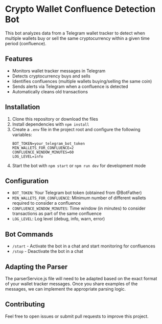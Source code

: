 # Crypto Wallet Confluence Detection Bot

This bot analyzes data from a Telegram wallet tracker to detect when multiple wallets buy or sell the same cryptocurrency within a given time period (confluence).

## Features

- Monitors wallet tracker messages in Telegram
- Detects cryptocurrency buys and sells
- Identifies confluences (multiple wallets buying/selling the same coin)
- Sends alerts via Telegram when a confluence is detected
- Automatically cleans old transactions

## Installation

1. Clone this repository or download the files
2. Install dependencies with `npm install`
3. Create a `.env` file in the project root and configure the following variables:
   ```
   BOT_TOKEN=your_telegram_bot_token
   MIN_WALLETS_FOR_CONFLUENCE=2
   CONFLUENCE_WINDOW_MINUTES=60
   LOG_LEVEL=info
   ```
4. Start the bot with `npm start` or `npm run dev` for development mode

## Configuration

- `BOT_TOKEN`: Your Telegram bot token (obtained from @BotFather)
- `MIN_WALLETS_FOR_CONFLUENCE`: Minimum number of different wallets required to consider a confluence
- `CONFLUENCE_WINDOW_MINUTES`: Time window (in minutes) to consider transactions as part of the same confluence
- `LOG_LEVEL`: Log level (debug, info, warn, error)

## Bot Commands

- `/start` - Activate the bot in a chat and start monitoring for confluences
- `/stop` - Deactivate the bot in a chat

## Adapting the Parser

The parserService.js file will need to be adapted based on the exact format of your wallet tracker messages. Once you share examples of the messages, we can implement the appropriate parsing logic.

## Contributing

Feel free to open issues or submit pull requests to improve this project.